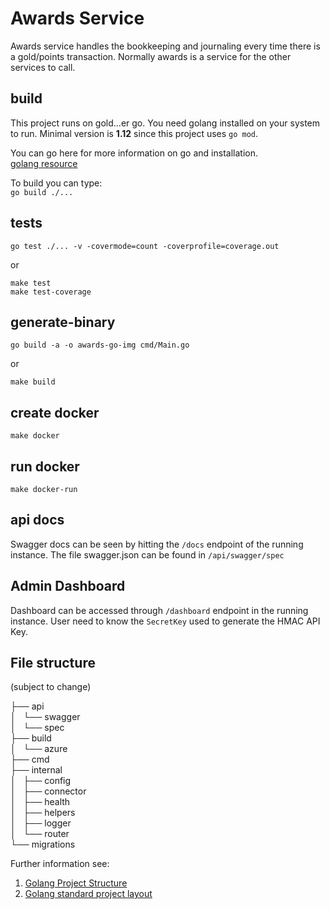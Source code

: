 # Awards Service 
Awards service handles the bookkeeping and journaling every time there is a gold/points transaction. Normally awards is a service for the other services to call.

## build

This project runs on gold...er go. You need golang installed on your system to run. Minimal version is **1.12** since this project uses `go mod`.  

You can go here for more information on go and installation.  
[golang resource](https://golang.org)  


To build you can type:  
`go build ./...`  

## tests

`go test ./... -v -covermode=count -coverprofile=coverage.out`  

or  

`make test`  
`make test-coverage`  

## generate-binary

`go build -a -o awards-go-img cmd/Main.go`  
  
or  
  
`make build`  

## create docker

`make docker`  

## run docker  

`make docker-run`  

## api docs  

Swagger docs can be seen by hitting the `/docs` endpoint of the running instance.
The file swagger.json can be found in `/api/swagger/spec`  

## Admin Dashboard

Dashboard can be accessed through `/dashboard` endpoint in the running instance.
User need to know the `SecretKey` used to generate the HMAC 
API Key.

## File structure 
(subject to change)

├── api  
│   └── swagger  
│       └── spec  
├── build  
│   └── azure  
├── cmd  
├── internal  
│   ├── config  
│   ├── connector  
│   ├── health  
│   ├── helpers  
│   ├── logger  
│   └── router  
└── migrations  

Further information see:  
1. [Golang Project Structure](https://tutorialedge.net/golang/go-project-structure-best-practices)  
2. [Golang standard project layout ](https://github.com/golang-standards/project-layout)  

